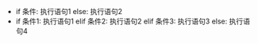 - if 条件: 
	  执行语句1
  else: 
	  执行语句2
- if 条件1: 
	  执行语句1
  elif 条件2: 
	  执行语句2
  elif 条件3: 
	  执行语句3
  else: 
	  执行语句4